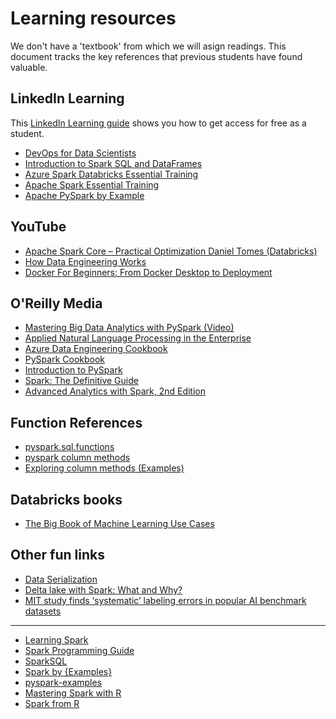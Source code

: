 # Learning resources

We don't have a 'textbook' from which we will asign readings. This document tracks the key references that previous students have found valuable.

## LinkedIn Learning

This [LinkedIn Learning guide](https://www.linkedin.com/pulse/free-linkedin-learning-college-students-step-marcelo-wilen-menezes/) shows you how to get access for free as a student.

- [DevOps for Data Scientists](https://www.linkedin.com/learning/devops-for-data-scientists)
- [Introduction to Spark SQL and DataFrames](https://www.linkedin.com/learning/introduction-to-spark-sql-and-dataframes)
- [Azure Spark Databricks Essential Training](https://www.linkedin.com/learning/azure-spark-databricks-essential-training)
- [Apache Spark Essential Training](https://www.linkedin.com/learning/apache-spark-essential-training)
- [Apache PySpark by Example](https://www.linkedin.com/learning/apache-pyspark-by-example)

## YouTube

- [Apache Spark Core – Practical Optimization Daniel Tomes (Databricks)
](https://www.youtube.com/watch?v=_ArCesElWp8)
- [How Data Engineering Works](https://www.youtube.com/watch?v=qWru-b6m030&t=741s)
- [Docker For Beginners: From Docker Desktop to Deployment](https://www.youtube.com/watch?v=i7ABlHngi1Q)

## O'Reilly Media

- [Mastering Big Data Analytics with PySpark (Video)](https://learning.oreilly.com/videos/mastering-big-data/9781838640583/9781838640583-video1_1)
- [Applied Natural Language Processing in the Enterprise](https://learning.oreilly.com/library/view/applied-natural-language/9781492062561/#toc)
- [Azure Data Engineering Cookbook](https://learning.oreilly.com/library/view/azure-data-engineering/9781800206557/cover.xhtml)
- [PySpark Cookbook](https://learning.oreilly.com/library/view/pyspark-cookbook/9781788835367/)
- [Introduction to PySpark](https://learning.oreilly.com/videos/introduction-to-pyspark/9781771375535/)
- [Spark: The Definitive Guide](https://learning.oreilly.com/library/view/spark-the-definitive/9781491912201/)
- [Advanced Analytics with Spark, 2nd Edition](https://learning.oreilly.com/library/view/advanced-analytics-with/9781491972946/#toc)

## Function References

- [pyspark.sql.functions](https://spark.apache.org/docs/latest/api/python/reference/pyspark.sql.html#functions)
- [pyspark column methods](https://spark.apache.org/docs/latest/api/python/reference/pyspark.sql.html#column-apis)
- [Exploring column methods (Examples)](https://mungingdata.com/apache-spark/column-methods/)

## Databricks books

- [The Big Book of Machine Learning Use Cases](https://databricks.com/p/ebook/big-book-of-machine-learning-use-cases?utm_source=databricks&utm_medium=nurture&utm_campaign=7013f000000cWHAAA2)

## Other fun links

- [Data Serialization](https://devopedia.org/data-serialization)
- [Delta lake with Spark: What and Why?](https://towardsdatascience.com/delta-lake-with-spark-what-and-why-6d08bef7b963)
- [MIT study finds ‘systematic’ labeling errors in popular AI benchmark datasets](https://venturebeat.com/2021/03/28/mit-study-finds-systematic-labeling-errors-in-popular-ai-benchmark-datasets/)

-----

- [Learning Spark](https://databricks.com/p/ebook/learning-spark-from-oreilly)
- [Spark Programming Guide](https://spark.apache.org/docs/latest/quick-start.html)
- [SparkSQL](https://spark.apache.org/docs/latest/sql-getting-started.html)
- [Spark by {Examples}](https://sparkbyexamples.com/pyspark-tutorial/)
- [pyspark-examples](https://github.com/spark-examples/pyspark-examples)
- [Mastering Spark with R](https://therinspark.com/)
- [Spark from R](https://sparkfromr.com/index.html)


